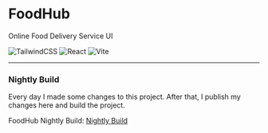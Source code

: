 # FoodHub

Online Food Delivery Service UI

![TailwindCSS](https://img.shields.io/badge/tailwindcss-%2338B2AC.svg?style=for-the-badge&logo=tailwind-css&logoColor=white) ![React](https://img.shields.io/badge/react-%2320232a.svg?style=for-the-badge&logo=react&logoColor=%2361DAFB) ![Vite](https://img.shields.io/badge/vite-%23646CFF.svg?style=for-the-badge&logo=vite&logoColor=white)

---

### Nightly Build

Every day I made some changes to this project. After that, I publish my changes here and build the project.

FoodHub Nightly Build: [Nightly Build](https://mohamad-zahiry.github.io/foodhub/dist/)
